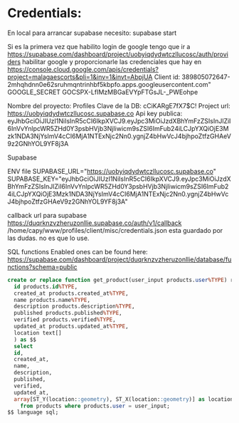# Credentials:


En local para arrancar supabase necesito:
supabase start

Si es la primera vez que habilito login de google tengo que ir a https://supabase.com/dashboard/project/uobyiqdydwtczllucosc/auth/providers habilitar google y proporcionarle las credenciales que hay en https://console.cloud.google.com/apis/credentials?project=malagaescorts&pli=1&inv=1&invt=AbpjUA
Client id: 389805072647-2mhqhdnn0e62sruhmqntrinhbf5kbpfo.apps.googleusercontent.com" 
GOOGLE_SECRET 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

Nombre del proyecto: Profiles
Clave de la DB: cCiKARgE7fX7$C!
Project url: https://uobyiqdydwtczllucosc.supabase.co
Api key publica: eyJhbGciOiJIUzI1NiIsInR5cCI6IkpXVCJ9.eyJpc3MiOiJzdXBhYmFzZSIsInJlZiI6InVvYnlpcWR5ZHd0Y3psbHVjb3NjIiwicm9sZSI6ImFub24iLCJpYXQiOjE3Mzk1NDA3NjYsImV4cCI6MjA1NTExNjc2Nn0.ygnjZ4bHwVcJ4bjhpoZtfzGHAeV9z2GNhYOL9YF8j3A


Supabase


ENV file
SUPABASE_URL="https://uobyiqdydwtczllucosc.supabase.co"
SUPABASE_KEY="eyJhbGciOiJIUzI1NiIsInR5cCI6IkpXVCJ9.eyJpc3MiOiJzdXBhYmFzZSIsInJlZiI6InVvYnlpcWR5ZHd0Y3psbHVjb3NjIiwicm9sZSI6ImFub24iLCJpYXQiOjE3Mzk1NDA3NjYsImV4cCI6MjA1NTExNjc2Nn0.ygnjZ4bHwVcJ4bjhpoZtfzGHAeV9z2GNhYOL9YF8j3A"

callback url para supabase https://duqrknzvzheruzonllie.supabase.co/auth/v1/callback
/home/capy/www/profiles/client/misc/credentials.json esta guardado por las dudas. no es que lo use.


SQL functions
Enabled ones can be found here: https://supabase.com/dashboard/project/duqrknzvzheruzonllie/database/functions?schema=public

```sql
create or replace function get_product(user_input products.user%TYPE) returns table (
  id products.id%TYPE,
  created_at products.created_at%TYPE, 
  name products.name%TYPE, 
  description products.description%TYPE, 
  published products.published%TYPE, 
  verified products.verified%TYPE, 
  updated_at products.updated_at%TYPE,
  location text[]
  ) as $$
  select 
  id, 
  created_at,
  name, 
  description,
  published,
  verified,
  updated_at,
  array[ST_Y(location::geometry), ST_X(location::geometry)] as location
	from products where products.user = user_input;
$$ language sql;
```